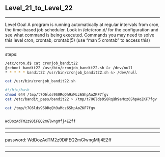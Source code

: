 ## Level_21_to_Level_22

--------------------------------------



Level Goal
A program is running automatically at regular intervals from
cron, the time-based job scheduler. Look in /etc/cron.d/ for
the configuration and see what command is being executed.
Commands you may need to solve this level
cron, crontab, crontab(5) (use “man 5 crontab” to access this)


-------
steps: 

```Bash
/etc/cron.d$ cat cronjob_bandit22 
@reboot bandit22 /usr/bin/cronjob_bandit22.sh &> /dev/null
* * * * * bandit22 /usr/bin/cronjob_bandit22.sh &> /dev/null
```

```Bash
cat /usr/bin/cronjob_bandit22.sh 

```

```Bash
#!/bin/bash
chmod 644 /tmp/t7O6lds9S0RqQh9aMcz6ShpAoZKF7fgv
cat /etc/bandit_pass/bandit22 > /tmp/t7O6lds9S0RqQh9aMcz6ShpAoZKF7fgv

cat /tmp/t7O6lds9S0RqQh9aMcz6ShpAoZKF7fgv


WdDozAdTM2z9DiFEQ2mGlwngMfj4EZff
```

-------


----------

password: WdDozAdTM2z9DiFEQ2mGlwngMfj4EZff

----------

--------------------------------------

